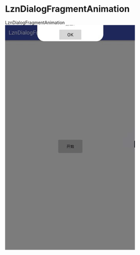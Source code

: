 # LznDialogFragmentAnimation
LznDialogFragmentAnimation
![img](https://github.com/leiyaqiang/LznDialogFragmentAnimation/raw/master/gif/dialogfragmentanimation.gif)
